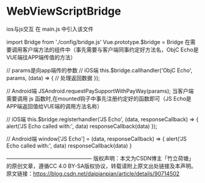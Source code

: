 # WebViewScriptBridge
ios与js交互
在 main.js 中引入该文件

import Bridge from './config/bridge.js'
Vue.prototype.$bridge = Bridge
在需要调用客户端方法的组件中（事先需要与客户端同事约定好方法名，ObjC Echo是VUE端往APP端传值的方法）

// params是向app端传的参数
// iOS端
this.$bridge.callhandler('ObjC Echo', params, (data) => {
    // 处理返回数据
});
 
 
// Android端
JSAndroid.requestPaySupportWithPayWay(params);
当客户端需要调用 js 函数时,在mounted钩子中事先注册约定好的函数即可（JS Echo是APP端返回值给VUE端的调用方法名称）

// iOS端
this.$bridge.registerhandler('JS Echo', (data, responseCallback) => {
  alert('JS Echo called with:', data)
  responseCallback(data)
});
 
// Android端
window['JS Echo'] = (data, responseCallback) => {
   alert('JS Echo called with:', data)
   responseCallback(data)
}
 
————————————————
版权声明：本文为CSDN博主「竹立荷塘」的原创文章，遵循CC 4.0 BY-SA版权协议，转载请附上原文出处链接及本声明。
原文链接：https://blog.csdn.net/daipianpian/article/details/90714502

